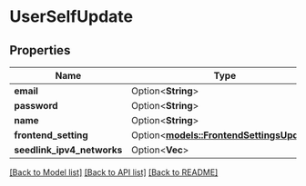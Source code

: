 # UserSelfUpdate

## Properties

Name | Type | Description | Notes
------------ | ------------- | ------------- | -------------
**email** | Option<**String**> |  | [optional]
**password** | Option<**String**> |  | [optional]
**name** | Option<**String**> |  | [optional]
**frontend_setting** | Option<[**models::FrontendSettingsUpdate**](FrontendSettingsUpdate.md)> |  | [optional]
**seedlink_ipv4_networks** | Option<**Vec<String>**> |  | [optional]

[[Back to Model list]](../README.md#documentation-for-models) [[Back to API list]](../README.md#documentation-for-api-endpoints) [[Back to README]](../README.md)


